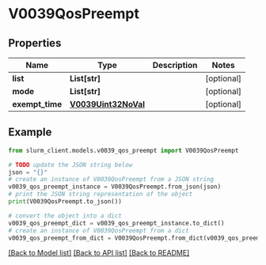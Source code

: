 # V0039QosPreempt


## Properties

Name | Type | Description | Notes
------------ | ------------- | ------------- | -------------
**list** | **List[str]** |  | [optional] 
**mode** | **List[str]** |  | [optional] 
**exempt_time** | [**V0039Uint32NoVal**](V0039Uint32NoVal.md) |  | [optional] 

## Example

```python
from slurm_client.models.v0039_qos_preempt import V0039QosPreempt

# TODO update the JSON string below
json = "{}"
# create an instance of V0039QosPreempt from a JSON string
v0039_qos_preempt_instance = V0039QosPreempt.from_json(json)
# print the JSON string representation of the object
print(V0039QosPreempt.to_json())

# convert the object into a dict
v0039_qos_preempt_dict = v0039_qos_preempt_instance.to_dict()
# create an instance of V0039QosPreempt from a dict
v0039_qos_preempt_from_dict = V0039QosPreempt.from_dict(v0039_qos_preempt_dict)
```
[[Back to Model list]](../README.md#documentation-for-models) [[Back to API list]](../README.md#documentation-for-api-endpoints) [[Back to README]](../README.md)


